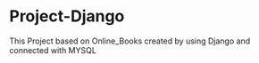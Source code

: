 # Project-Django
This Project based on Online_Books created by using Django and connected with MYSQL
